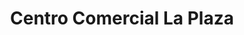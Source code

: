 ---
title: "Centro Comercial La Plaza"
url: /ayamonte/centro-comercial-la-plaza/
shop: centro comercial
---
